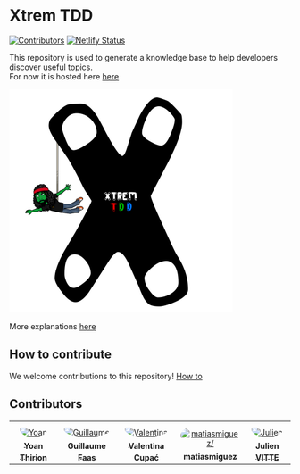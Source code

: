 # Xtrem TDD
[![Contributors](https://github.com/les-tontons-crafters/xtrem-tdd/actions/workflows/contributors.yml/badge.svg)](https://github.com/les-tontons-crafters/xtrem-tdd/actions/workflows/contributors.yml)
[![Netlify Status](https://api.netlify.com/api/v1/badges/f4576573-6d09-4020-97ed-8ffbb59dfa7a/deploy-status)](https://app.netlify.com/sites/xtrem-tdd/deploys)

This repository is used to generate a knowledge base to help developers discover useful topics.  
For now it is hosted here [here](https://xtrem-tdd.netlify.app/)

![Xtrem TDD](static/images/xtrem-tdd.png)

More explanations [here](PITCH.md)

## How to contribute
We welcome contributions to this repository!
[How to](CONTRIBUTE.md)

## Contributors

<table>
<tr>
    <td align="center" style="word-wrap: break-word; width: 150.0; height: 150.0">
        <a href=https://github.com/ythirion>
            <img src=https://avatars.githubusercontent.com/u/20967693?v=4 width="100;"  style="border-radius:50%;align-items:center;justify-content:center;overflow:hidden;padding-top:10px" alt=Yoan Thirion/>
            <br />
            <sub style="font-size:14px"><b>Yoan Thirion</b></sub>
        </a>
    </td>
    <td align="center" style="word-wrap: break-word; width: 150.0; height: 150.0">
        <a href=https://github.com/Tr00d>
            <img src=https://avatars.githubusercontent.com/u/59444272?v=4 width="100;"  style="border-radius:50%;align-items:center;justify-content:center;overflow:hidden;padding-top:10px" alt=Guillaume Faas/>
            <br />
            <sub style="font-size:14px"><b>Guillaume Faas</b></sub>
        </a>
    </td>
    <td align="center" style="word-wrap: break-word; width: 150.0; height: 150.0">
        <a href=https://github.com/valentinacupac>
            <img src=https://avatars.githubusercontent.com/u/677159?v=4 width="100;"  style="border-radius:50%;align-items:center;justify-content:center;overflow:hidden;padding-top:10px" alt=Valentina Cupać/>
            <br />
            <sub style="font-size:14px"><b>Valentina Cupać</b></sub>
        </a>
    </td>
    <td align="center" style="word-wrap: break-word; width: 150.0; height: 150.0">
        <a href=https://github.com/matiaspakua>
            <img src=https://avatars.githubusercontent.com/u/20072974?v=4 width="100;"  style="border-radius:50%;align-items:center;justify-content:center;overflow:hidden;padding-top:10px" alt=matiasmiguez/>
            <br />
            <sub style="font-size:14px"><b>matiasmiguez</b></sub>
        </a>
    </td>
    <td align="center" style="word-wrap: break-word; width: 150.0; height: 150.0">
        <a href=https://github.com/pitchart>
            <img src=https://avatars.githubusercontent.com/u/2943883?v=4 width="100;"  style="border-radius:50%;align-items:center;justify-content:center;overflow:hidden;padding-top:10px" alt=Julien VITTE/>
            <br />
            <sub style="font-size:14px"><b>Julien VITTE</b></sub>
        </a>
    </td>
</tr>
</table>
